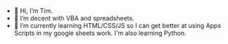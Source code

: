 - 👋 Hi, I’m Tim.
- 👀 I’m decent with VBA and spreadsheets.
- 🌱 I’m currently learning HTML/CSS/JS so I can get better at using Apps Scripts in my google sheets work. I'm also learning Python.
  
<!---
tim-c-1/tim-c-1 is a ✨ special ✨ repository because its `README.md` (this file) appears on your GitHub profile.
You can click the Preview link to take a look at your changes.
--->
